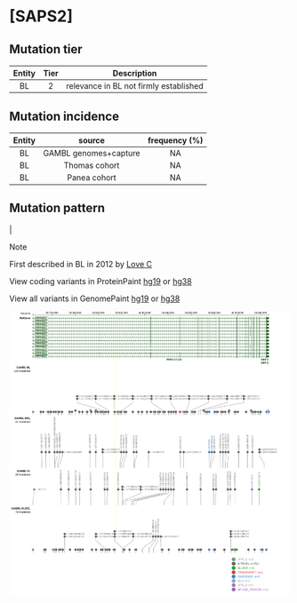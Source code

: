 # [SAPS2]

## Mutation tier

|Entity|Tier|Description                           |
|:------:|:----:|--------------------------------------|
|BL    |2   |relevance in BL not firmly established|
## Mutation incidence

|Entity|source               |frequency (%)|
|:------:|:---------------------:|:-------------:|
|BL    |GAMBL genomes+capture|NA           |
|BL    |Thomas cohort        |NA           |
|BL    |Panea cohort         |NA           |

## Mutation pattern

|


> [!NOTE]
> First described in BL in 2012 by [Love C](https://pubmed.ncbi.nlm.nih.gov/23143597)


View coding variants in ProteinPaint [hg19](https://www.bcgsc.ca/downloads/morinlab/GAMBL/test/genes/SAPS2_protein.html)  or [hg38](https://www.bcgsc.ca/downloads/morinlab/GAMBL/test/genes/SAPS2_protein_hg38.html)

View all variants in GenomePaint [hg19](https://www.bcgsc.ca/downloads/morinlab/GAMBL/test/genes/SAPS2.html)  or [hg38](https://www.bcgsc.ca/downloads/morinlab/GAMBL/test/genes/SAPS2_hg38.html)

![image](images/proteinpaint/SAPS2.svg)
